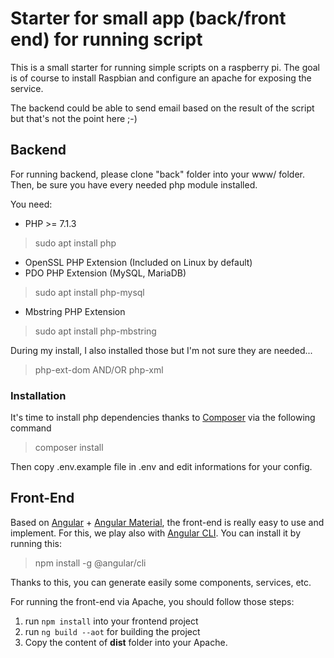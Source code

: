 # Starter for small app (back/front end) for running script

This is a small starter for running simple scripts on a raspberry pi.
The goal is of course to install Raspbian and configure an apache for exposing the service.

The backend could be able to send email based on the result of the script but that's not the point here ;-)

## Backend
For running backend, please clone "back" folder into your www/ folder. 
Then, be sure you have every needed php module installed.

You need:
*  PHP >= 7.1.3 
> sudo apt install php
* OpenSSL PHP Extension (Included on Linux by default)
* PDO PHP Extension (MySQL, MariaDB)
> sudo apt install php-mysql
* Mbstring PHP Extension
> sudo apt install php-mbstring

During my install, I also installed those but I'm not sure they are needed...
> php-ext-dom AND/OR php-xml

### Installation
It's time to install php dependencies thanks to [Composer](https://getcomposer.org) via the following command
> composer install

Then copy .env.example file in .env and edit informations for your config.

## Front-End
Based on [Angular](https://angular.io/) + [Angular Material](https://material.angular.io/), the front-end is really easy to use and implement.
For this, we play also with [Angular CLI](https://cli.angular.io/).
You can install it by running this:
> npm install -g @angular/cli

Thanks to this, you can generate easily some components, services, etc.

For running the front-end via Apache, you should follow those steps:

1) run ```npm install``` into your frontend project
2) run ```ng build --aot``` for building the project
3) Copy the content of **dist** folder into your Apache.
